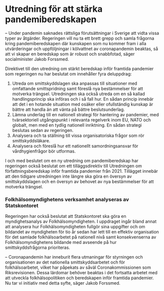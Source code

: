 # Utredning för att stärka pandemiberedskapen

– Under pandemin saknades rättsliga förutsättningar i Sverige att vidta vissa typer av åtgärder. Regeringen vill nu ta ett brett grepp och samla frågorna kring pandemiberedskapen där kunskapen som nu kommer fram i alla utvärderingar och uppföljningar i kölvattnet av coronapandemin beaktas, så att vi skapar en beredskap som är robust och snabbfotad, säger socialminister Jakob Forssmed.

Direktivet till den utredning om stärkt beredskap inför framtida pandemier som regeringen nu har beslutat om innehåller fyra deluppdrag:

1. Utreda om smittskyddslagen ska anpassas till situationer med omfattande smittspridning samt föreslå nya bestämmelser för att motverka trängsel. Utredningen ska också utreda om en så kallad handlingsprincip ska införas och i så fall hur. En sådan princip innebär att det i en hotande situation med osäker eller ofullständig kunskap är bättre att handla än att vänta på bättre beslutsunderlag.
2. Lämna underlag till en nationell strategi för hantering av pandemier, med tvärsektoriell utgångspunkt i relevanta regelverk inom EU, NATO och globalt, men med en tydlig nationell inriktning. En sådan strategi beslutas sedan av regeringen.
3. Analysera och ta ställning till vissa organisatoriska frågor som rör smittskyddsläkare.
4. Analysera och föreslå hur ett nationellt samordningsansvar för vårdhygienfrågor bör utformas.

I och med beslutet om en ny utredning om pandemiberedskap har regeringen också beslutat om ett tilläggsdirektiv till Utredningen om författningsberedskap inför framtida pandemier från 2021. Tillägget innebär att den tidigare utredningen inte längre ska göra en översyn av smittskyddslagen och en översyn av behovet av nya bestämmelser för att motverka trängsel.

### Folkhälsomyndighetens verksamhet analyseras av Statskontoret

Regeringen har också beslutat att Statskontoret ska göra en myndighetsanalys av Folkhälsomyndigheten. I uppdraget ingår bland annat att analysera hur Folkhälsomyndigheten fullgör sina uppgifter och om bildandet av myndigheten för tio år sedan har lett till en effektiv organisation för det samlade folkhälsoarbetet på nationell nivå samt konsekvenserna av Folkhälsomyndighetens bildande med avseende på hur smittskyddsfrågorna prioriteras.

– Coronapandemin har inneburit flera utmaningar för styrningen och organisationen av det nationella smittskyddsarbetet och för folkhälsoarbetet, vilket har påpekats av såväl Coronakommissionen som Riksrevisionen. Dessa lärdomar behöver beaktas i det fortsatta arbetet med att utveckla folkhälsopolitiken och beredskapen inför framtida pandemier. Nu tar vi initiativ med detta syfte, säger Jakob Forssmed.
